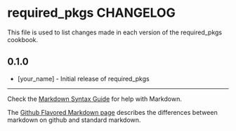 required_pkgs CHANGELOG
=======================

This file is used to list changes made in each version of the required_pkgs cookbook.

0.1.0
-----
- [your_name] - Initial release of required_pkgs

- - -
Check the [Markdown Syntax Guide](http://daringfireball.net/projects/markdown/syntax) for help with Markdown.

The [Github Flavored Markdown page](http://github.github.com/github-flavored-markdown/) describes the differences between markdown on github and standard markdown.
